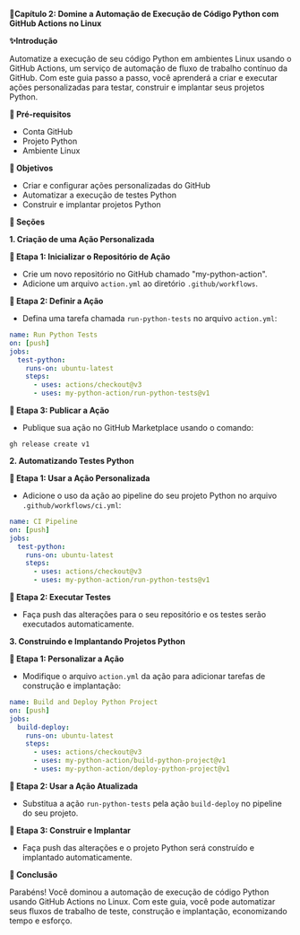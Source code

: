 **📘Capítulo 2: Domine a Automação de Execução de Código Python com GitHub Actions no Linux**

**✨Introdução**

Automatize a execução de seu código Python em ambientes Linux usando o GitHub Actions, um serviço de automação de fluxo de trabalho contínuo da GitHub. Com este guia passo a passo, você aprenderá a criar e executar ações personalizadas para testar, construir e implantar seus projetos Python.

**🚀 Pré-requisitos**

- Conta GitHub
- Projeto Python
- Ambiente Linux

**🎯 Objetivos**

- Criar e configurar ações personalizadas do GitHub
- Automatizar a execução de testes Python
- Construir e implantar projetos Python

**📝 Seções**

**1. Criação de uma Ação Personalizada**

**🌱 Etapa 1: Inicializar o Repositório de Ação**

- Crie um novo repositório no GitHub chamado "my-python-action".
- Adicione um arquivo `action.yml` ao diretório `.github/workflows`.

**🌱 Etapa 2: Definir a Ação**

- Defina uma tarefa chamada `run-python-tests` no arquivo `action.yml`:

```yaml
name: Run Python Tests
on: [push]
jobs:
  test-python:
    runs-on: ubuntu-latest
    steps:
      - uses: actions/checkout@v3
      - uses: my-python-action/run-python-tests@v1
```

**🌱 Etapa 3: Publicar a Ação**

- Publique sua ação no GitHub Marketplace usando o comando:

```
gh release create v1
```

**2. Automatizando Testes Python**

**🌱 Etapa 1: Usar a Ação Personalizada**

- Adicione o uso da ação ao pipeline do seu projeto Python no arquivo `.github/workflows/ci.yml`:

```yaml
name: CI Pipeline
on: [push]
jobs:
  test-python:
    runs-on: ubuntu-latest
    steps:
      - uses: actions/checkout@v3
      - uses: my-python-action/run-python-tests@v1
```

**🌱 Etapa 2: Executar Testes**

- Faça push das alterações para o seu repositório e os testes serão executados automaticamente.

**3. Construindo e Implantando Projetos Python**

**🌱 Etapa 1: Personalizar a Ação**

- Modifique o arquivo `action.yml` da ação para adicionar tarefas de construção e implantação:

```yaml
name: Build and Deploy Python Project
on: [push]
jobs:
  build-deploy:
    runs-on: ubuntu-latest
    steps:
      - uses: actions/checkout@v3
      - uses: my-python-action/build-python-project@v1
      - uses: my-python-action/deploy-python-project@v1
```

**🌱 Etapa 2: Usar a Ação Atualizada**

- Substitua a ação `run-python-tests` pela ação `build-deploy` no pipeline do seu projeto.

**🌱 Etapa 3: Construir e Implantar**

- Faça push das alterações e o projeto Python será construído e implantado automaticamente.

**🎉 Conclusão**

Parabéns! Você dominou a automação de execução de código Python usando GitHub Actions no Linux. Com este guia, você pode automatizar seus fluxos de trabalho de teste, construção e implantação, economizando tempo e esforço.